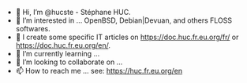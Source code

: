 - 👋 Hi, I’m @hucste - Stéphane HUC. 
- 👀 I’m interested in ... OpenBSD, Debian|Devuan, and others FLOSS softwares. 
- 💞️ I create some specific IT articles on https://doc.huc.fr.eu.org/fr/ or https://doc.huc.fr.eu.org/en/.
- 🌱 I’m currently learning ...
- 💞️ I’m looking to collaborate on ...
- 📫 How to reach me ... see: https://huc.fr.eu.org/en

<!---
hucste/hucste is a ✨ special ✨ repository because its `README.md` (this file) appears on your GitHub profile.
You can click the Preview link to take a look at your changes.
--->
